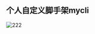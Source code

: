 ## 个人自定义脚手架mycli

![222](https://user-images.githubusercontent.com/7901700/140884639-cb8dfb9b-596e-4c6a-a947-3c2a18bb3b85.png)
